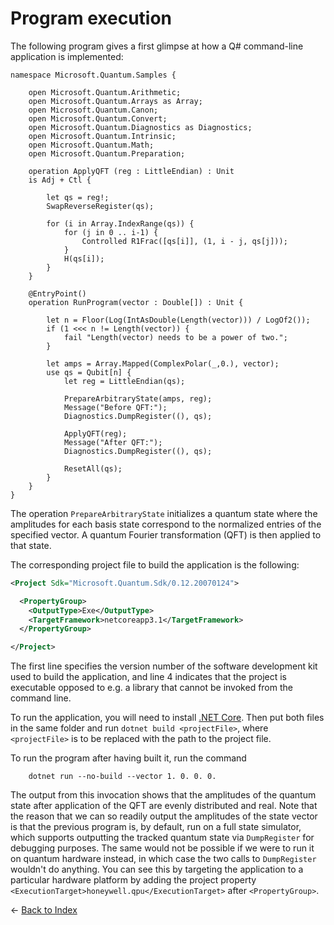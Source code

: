 # Program execution

The following program gives a first glimpse at how a Q# command-line application is implemented: 

```qsharp
namespace Microsoft.Quantum.Samples {
    
    open Microsoft.Quantum.Arithmetic; 
    open Microsoft.Quantum.Arrays as Array; 
    open Microsoft.Quantum.Canon;
    open Microsoft.Quantum.Convert;
    open Microsoft.Quantum.Diagnostics as Diagnostics; 
    open Microsoft.Quantum.Intrinsic;
    open Microsoft.Quantum.Math;
    open Microsoft.Quantum.Preparation; 

    operation ApplyQFT (reg : LittleEndian) : Unit 
    is Adj + Ctl {
        
        let qs = reg!;        
        SwapReverseRegister(qs);
        
        for (i in Array.IndexRange(qs)) {
            for (j in 0 .. i-1) {
                Controlled R1Frac([qs[i]], (1, i - j, qs[j]));
            }
            H(qs[i]);
        }
    }

    @EntryPoint() 
    operation RunProgram(vector : Double[]) : Unit {

        let n = Floor(Log(IntAsDouble(Length(vector))) / LogOf2());
        if (1 <<< n != Length(vector)) {
            fail "Length(vector) needs to be a power of two.";
        }

        let amps = Array.Mapped(ComplexPolar(_,0.), vector);
        use qs = Qubit[n] {
            let reg = LittleEndian(qs);

            PrepareArbitraryState(amps, reg); 
            Message("Before QFT:");
            Diagnostics.DumpRegister((), qs);

            ApplyQFT(reg); 
            Message("After QFT:");
            Diagnostics.DumpRegister((), qs);

            ResetAll(qs);
        }
    }
}
```

The operation `PrepareArbitraryState` initializes a quantum state where the amplitudes for each basis state correspond to the normalized entries of the specified vector. A quantum Fourier transformation (QFT) is then applied to that state.

The corresponding project file to build the application is the following: 

```xml
<Project Sdk="Microsoft.Quantum.Sdk/0.12.20070124"> 

  <PropertyGroup>
    <OutputType>Exe</OutputType> 
    <TargetFramework>netcoreapp3.1</TargetFramework>
  </PropertyGroup>

</Project>
```

The first line specifies the version number of the software development kit used to build the application, and line 4 indicates that the project is executable opposed to e.g. a library that cannot be invoked from the command line.

To run the application, you will need to install [.NET Core](/dotnet/core/install/). Then put both files in the same folder and run `dotnet build <projectFile>`, where `<projectFile>` is to be replaced with the path to the project file. 

To run the program after having built it, run the command

```azurecli
    dotnet run --no-build --vector 1. 0. 0. 0.
```

The output from this invocation shows that the amplitudes of the quantum state after application of the QFT are evenly distributed and real. Note that the reason that we can so readily output the amplitudes of the state vector is that the previous program is, by default, run on a full state simulator, which supports outputting the tracked quantum state via `DumpRegister` for debugging purposes. The same would not be possible if we were to run it on quantum hardware instead, in which case the two calls to `DumpRegister` wouldn't do anything. You can see this by targeting the application to a particular hardware platform by adding the project property `<ExecutionTarget>honeywell.qpu</ExecutionTarget>` after `<PropertyGroup>`.


← [Back to Index](https://github.com/microsoft/qsharp-language/tree/main/Specifications/Language#index)
